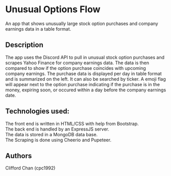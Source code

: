 # Unusual Options Flow

An app that shows unusually large stock option purchases and company earnings data in a table format.

## Description

The app uses the Discord API to pull in unusual stock option purchases and scrapes Yahoo Finance for company earnings data. 
The data is then compared to show if the option purchase coincides with upcoming company earnings. The purchase data is displayed per day in table format and is summarized on the left. It can also be searched by ticker.
A emoji flag will appear next to the option purchase indicating if the purchase is in the money, expiring soon, or occured within a day before the company earnings date.

## Technologies used:

The front end is written in HTML/CSS with help from Bootstrap.    
The back end is handled by an ExpressJS server.  
The data is stored in a MongoDB data base.  
The Scraping is done using Cheerio and Pupeteer.  

## Authors

Clifford Chan (cpc1992)
